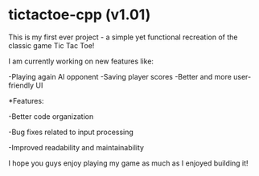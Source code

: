 # tictactoe-cpp (v1.01)

This is my first ever project - a simple yet functional recreation of the classic game Tic Tac Toe!

I am currently working on new features like:

-Playing again AI opponent
-Saving player scores
-Better and more user-friendly UI

*Features:

-Better code organization

-Bug fixes related to input processing

-Improved readability and maintainability

I hope you guys enjoy playing my game as much as I enjoyed building it!
